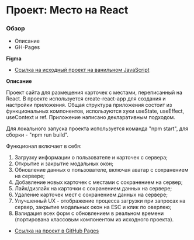 # Проект: Место на React

### Обзор

* Описание
* GH-Pages

**Figma**

* [Ссылка на исходный проект на ванильном JavaScript](https://github.com/joniksid1/mesto)

**Описание**

Проект сайта для размещения карточек с местами, переписанный на React. В проекте используется create-react-app для создания и настройки приложения. Общая структура приложения состоит из функциональных компонентов, используются хуки useState, useEffect, useContext и ref. Приложение написано декларативным подходом.

Для локального запуска проекта используется команда "npm start", для сборки - "npm run build".

Функционал включает в себя:
1. Загрузку информации о пользователе и карточек с сервера;
2. Открытие и закрытие модальных окон;
3. Обновление данных о пользователе, включая аватар c сохранением на сервере;
4. Добавление новых карточек с местами с сохранением на сервер;
5. Лайк/дизлайк на карточки с сохранением данных на сервере;
6. Удаление карточек мест с сохранением данных на сервере;
7. Улучшенный UX - отображение процесса загрузки при запросах на сервер, закрытие модальных окон на ESC и клик по оверлею;
8. Валидация всех форм с обновлением в реальном времени (портирована классовым компонентом из исходного проекта).

* [Ссылка на проект в GitHub Pages](https://joniksid1.github.io/mesto-react/)
